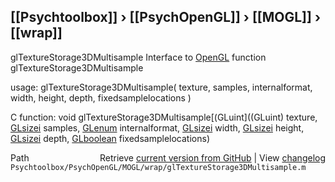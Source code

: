 ## [[Psychtoolbox]] &#8250; [[PsychOpenGL]] &#8250; [[MOGL]] &#8250; [[wrap]]

glTextureStorage3DMultisample  Interface to [OpenGL](OpenGL) function glTextureStorage3DMultisample  
  
usage:  glTextureStorage3DMultisample( texture, samples, internalformat, width, height, depth, fixedsamplelocations )  
  
C function:  void glTextureStorage3DMultisample[(GLuint]((GLuint) texture, [GLsizei](GLsizei) samples, [GLenum](GLenum) internalformat, [GLsizei](GLsizei) width, [GLsizei](GLsizei) height, [GLsizei](GLsizei) depth, [GLboolean](GLboolean) fixedsamplelocations)  




<div class="code_header" style="text-align:right;">
  <span style="float:left;">Path&nbsp;&nbsp;</span> <span class="counter">Retrieve <a href=
  "https://raw.github.com/Psychtoolbox-3/Psychtoolbox-3/beta/Psychtoolbox/PsychOpenGL/MOGL/wrap/glTextureStorage3DMultisample.m">current version from GitHub</a> | View <a href=
  "https://github.com/Psychtoolbox-3/Psychtoolbox-3/commits/beta/Psychtoolbox/PsychOpenGL/MOGL/wrap/glTextureStorage3DMultisample.m">changelog</a></span>
</div>
<div class="code">
  <code>Psychtoolbox/PsychOpenGL/MOGL/wrap/glTextureStorage3DMultisample.m</code>
</div>

